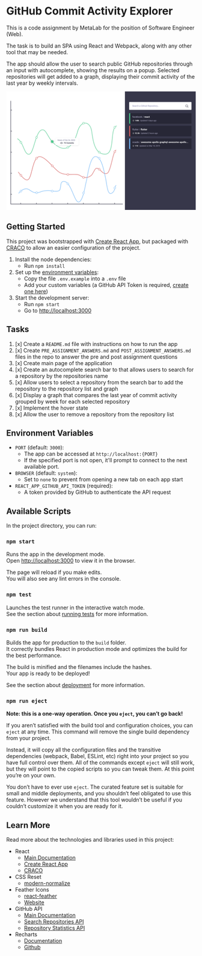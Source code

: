 # GitHub Commit Activity Explorer

This is a code assignment by MetaLab for the position of Software Engineer (Web).

The task is to build an SPA using React and Webpack, along with any other tool that may be needed.

The app should allow the user to search public GitHub repositories through an input with autocomplete, showing the results on a popup. Selected repositories will get added to a graph, displaying their commit activity of the last year by weekly intervals.

<img src="./docs/assets/mockup.png" alt="Mock Design" width="600"/>

## Getting Started

This project was bootstrapped with [Create React App](https://github.com/facebook/create-react-app), but packaged with [CRACO](https://craco.js.org) to allow an easier configuration of the project.

1. Install the node dependencies:
   - Run `npm install`
2. Set up the [environment variables](#environment-variables):
   - Copy the file `.env.example` into a `.env` file
   - Add your custom variables (a GitHub API Token is required, [create one here](https://github.com/settings/tokens))
3. Start the development server:
   - Run `npm start`
   - Go to [http://localhost:3000](http://localhost:3000)

## Tasks

1. [x] Create a `README.md` file with instructions on how to run the app
2. [x] Create `PRE_ASSIGNMENT_ANSWERS.md` and `POST_ASSIGNMENT_ANSWERS.md` files in the repo to answer the pre and post assignment questions
3. [x] Create main page of the application
4. [x] Create an autocomplete search bar to that allows users to search for a repository by the repositories name
5. [x] Allow users to select a repository from the search bar to add the repository to the repository list and graph
6. [x] Display a graph that compares the last year of commit activity grouped by week for each selected repository
7. [x] Implement the hover state
8. [x] Allow the user to remove a repository from the repository list

## Environment Variables

- `PORT` (default: `3000`):
  - The app can be accessed at `http://localhost:{PORT}`
  - If the specified port is not open, it'll prompt to connect to the next available port.
- `BROWSER` (default: `system`):
  - Set to `none` to prevent from opening a new tab on each app start
- `REACT_APP_GITHUB_API_TOKEN` (required):
  - A token provided by GitHub to authenticate the API request

## Available Scripts

In the project directory, you can run:

### `npm start`

Runs the app in the development mode.\
Open [http://localhost:3000](http://localhost:3000) to view it in the browser.

The page will reload if you make edits.\
You will also see any lint errors in the console.

### `npm test`

Launches the test runner in the interactive watch mode.\
See the section about [running tests](https://facebook.github.io/create-react-app/docs/running-tests) for more information.

### `npm run build`

Builds the app for production to the `build` folder.\
It correctly bundles React in production mode and optimizes the build for the best performance.

The build is minified and the filenames include the hashes.\
Your app is ready to be deployed!

See the section about [deployment](https://facebook.github.io/create-react-app/docs/deployment) for more information.

### `npm run eject`

**Note: this is a one-way operation. Once you `eject`, you can’t go back!**

If you aren’t satisfied with the build tool and configuration choices, you can `eject` at any time. This command will remove the single build dependency from your project.

Instead, it will copy all the configuration files and the transitive dependencies (webpack, Babel, ESLint, etc) right into your project so you have full control over them. All of the commands except `eject` will still work, but they will point to the copied scripts so you can tweak them. At this point you’re on your own.

You don’t have to ever use `eject`. The curated feature set is suitable for small and middle deployments, and you shouldn’t feel obligated to use this feature. However we understand that this tool wouldn’t be useful if you couldn’t customize it when you are ready for it.

## Learn More

Read more about the technologies and libraries used in this project:

- React
  - [Main Documentation](https://reactjs.org/)
  - [Create React App](https://facebook.github.io/create-react-app/docs/getting-started)
  - [CRACO](https://craco.js.org/docs/)
- CSS Reset
  - [modern-normalize](https://github.com/sindresorhus/modern-normalize)
- Feather Icons
  - [react-feather](https://github.com/feathericons/react-feather)
  - [Website](https://feathericons.com)
- GitHub API
  - [Main Documentation](https://docs.github.com/en)
  - [Search Repositories API](https://docs.github.com/en/rest/search/search?apiVersion=2022-11-28#search-repositories)
  - [Repository Statistics API](https://docs.github.com/en/rest/metrics/statistics?apiVersion=2022-11-28#get-the-last-year-of-commit-activity)
- Recharts
  - [Documentation](https://recharts.org/en-US)
  - [Github](https://github.com/recharts/recharts)
